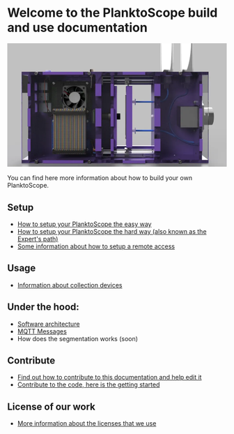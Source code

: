 # Welcome to the PlanktoScope build and use documentation

![PlanktoScope](readme/planktoscope_cad.webp)

You can find here more information about how to build your own PlanktoScope.

## Setup

 - [How to setup your PlanktoScope the easy way](easy_install)
 - [How to setup your PlanktoScope the hard way (also known as the Expert's path)](expert_setup)
 - [Some information about how to setup a remote access](remote_access)

## Usage
 - [Information about collection devices](collection_devices)

## Under the hood:
 - [Software architecture](software_architecture)
 - [MQTT Messages](mqtt_messages)
 - How does the segmentation works (soon)

## Contribute
 - [Find out how to contribute to this documentation and help edit it](edit_this_doc)
 - [Contribute to the code, here is the getting started](edit_the_code)

## License of our work
 - [More information about the licenses that we use](license)